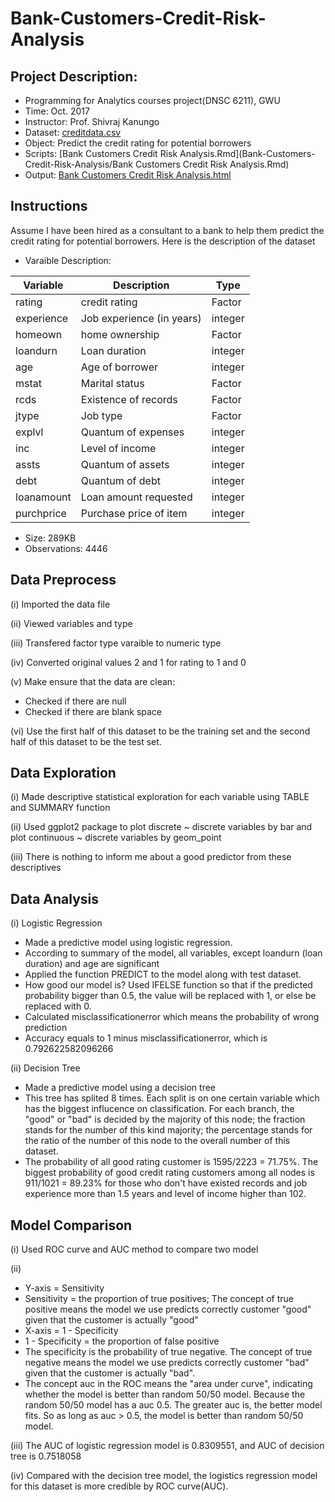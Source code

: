 # Bank-Customers-Credit-Risk-Analysis

## Project Description:
* Programming for Analytics courses project(DNSC 6211), GWU
* Time: Oct. 2017
* Instructor: Prof. Shivraj Kanungo
* Dataset: [creditdata.csv](Bank-Customers-Credit-Risk-Analysis/creditdata.csv)
* Object: Predict the credit rating for potential borrowers
* Scripts: [Bank Customers Credit Risk Analysis.Rmd](Bank-Customers-Credit-Risk-Analysis/Bank Customers Credit Risk Analysis.Rmd)   
* Output: [Bank Customers Credit Risk Analysis.html](Bank-Customers-Credit-Risk-Analysis/Bank_Customers_Credit_Risk_Analysis.html)

## Instructions
Assume I have been hired as a consultant to a bank to help them predict the credit rating for potential borrowers. Here is the description of the dataset

* Varaible Description:

| **Variable** | **Description** | **Type** |
| --- | --- | --- |
| rating | credit rating | Factor |
| experience | Job experience (in years) | integer |
| homeown | home ownership | Factor |
| loandurn | Loan duration | integer |
| age | Age of borrower | integer |
| mstat | Marital status | Factor |
| rcds | Existence of records | Factor |
| jtype | Job type | Factor |
| explvl | Quantum of expenses | integer |
| inc | Level of income | integer |
| assts | Quantum of assets | integer |
| debt | Quantum of debt | integer |
| loanamount | Loan amount requested | integer |
| purchprice | Purchase price of item | integer |

* Size: 289KB
* Observations: 4446

## Data Preprocess 
(i) Imported the data file

(ii) Viewed variables and type

(iii) Transfered factor type varaible to numeric type

(iv) Converted original values 2 and 1 for rating to 1 and 0

(v) Make ensure that the data are clean:
* Checked if there are null
* Checked if there are blank space

(vi) Use the first half of this dataset to be the training set and the second half of this dataset
to be the test set. 

## Data Exploration
(i) Made descriptive statistical exploration for each variable using TABLE and SUMMARY function

(ii) Used ggplot2 package to plot discrete ~ discrete variables by bar and plot continuous ~ discrete variables by geom_point

(iii) There is nothing to inform me about a good predictor from these descriptives

## Data Analysis
(i) Logistic Regression

* Made a predictive model using logistic regression.
* According to summary of the model, all variables, except loandurn (loan duration) and age are significant
* Applied the function PREDICT to the model along with test dataset.
* How good our model is? Used IFELSE function so that if the predicted probability bigger than 0.5, the value will be replaced with 1, or else be replaced with 0.
* Calculated misclassificationerror which means the probability of wrong prediction
* Accuracy equals to 1 minus misclassificationerror, which is 0.792622582096266

(ii) Decision Tree
* Made a predictive model using a decision tree
* This tree has splited 8 times. Each split is on one certain variable which has the biggest influcence on classification. For each branch, the "good" or "bad" is decided by the majority of this node; the fraction stands for the number of this kind majority; the percentage stands for the ratio of the number of this node to the overall number of this dataset.
* The probability of all good rating customer is 1595/2223 = 71.75%. The biggest probability of good credit rating customers among all nodes is 911/1021 = 89.23% for those who don't have existed records and job experience more than 1.5 years and level of income higher than 102.

## Model Comparison
(i) Used ROC curve and AUC method to compare two model

(ii)
* Y-axis = Sensitivity
* Sensitivity = the proportion of true positives; The concept of true positive means the model we use predicts correctly customer "good" given that the customer is actually "good"
* X-axis = 1 - Specificity
* 1 - Specificity = the proportion of false positive
* The specificity is the probability of true negative. The concept of true negative means the model we use predicts correctly customer "bad" given that the customer is actually "bad".
* The concept auc in the ROC means the "area under curve", indicating whether the model is better than random 50/50 model. Because the random 50/50 model has a auc 0.5. The greater auc is, the better model fits. So as long as auc > 0.5, the model is better than random 50/50 model.

(iii) The AUC of logistic regression model is 0.8309551, and AUC of decision tree is 0.7518058

(iv) Compared with the decision tree model, the logistics regression model for this dataset is more credible by ROC curve(AUC).
